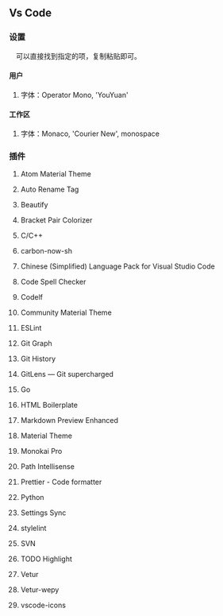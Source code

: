 ## Vs Code

### 设置

&emsp;可以直接找到指定的项，复制粘贴即可。

#### 用户

1. 字体：Operator Mono, 'YouYuan'

#### 工作区

1. 字体：Monaco, 'Courier New', monospace

### 插件

1. Atom Material Theme

2. Auto Rename Tag

3. Beautify

4. Bracket Pair Colorizer

5. C/C++

6. carbon-now-sh

7. Chinese (Simplified) Language Pack for Visual Studio Code

8. Code Spell Checker

9. Codelf

10. Community Material Theme

11. ESLint

12. Git Graph

13. Git History

14. GitLens — Git supercharged

15. Go

16. HTML Boilerplate

17. Markdown Preview Enhanced

18. Material Theme

19. Monokai Pro

20. Path Intellisense

21. Prettier - Code formatter

22. Python

23. Settings Sync

24. stylelint

25. SVN

26. TODO Highlight

27. Vetur

28. Vetur-wepy

29. vscode-icons
